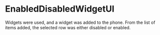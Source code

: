 # EnabledDisabledWidgetUI
Widgets were used, and a widget was added to the phone. From the list of items added, the selected row was either disabled or enabled.
